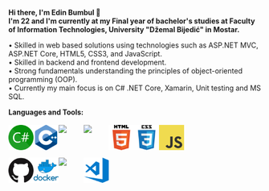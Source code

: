 **Hi there, I'm Edin Bumbul 👋**<br/>
**I'm 22 and I'm currently at my Final year of bachelor's studies at Faculty of Information Technologies, University "Džemal Bijedić" in Mostar.**<br/>

• Skilled in web based solutions using technologies such as ASP.NET MVC, ASP.NET Core, HTML5, CSS3, and JavaScript.<br/>
• Skilled in backend and frontend development.<br/>
• Strong fundamentals understanding the principles of object-oriented programming (OOP).<br/>
• Currently my main focus is on C# .NET Core, Xamarin, Unit testing and MS SQL.<br/>

**Languages and Tools:**
<br/>
<br/>
<img align="left" width="50px" src="https://raw.githubusercontent.com/github/explore/80688e429a7d4ef2fca1e82350fe8e3517d3494d/topics/csharp/csharp.png" />
<img align="left" width="50px" src="https://raw.githubusercontent.com/github/explore/80688e429a7d4ef2fca1e82350fe8e3517d3494d/topics/cpp/cpp.png" />
<img align="left" width="50px" src="https://camo.githubusercontent.com/3247526b7b28c4038828f801763b617fa2dfb567d0178400e4ca9dffec6e98b7/68747470733a2f2f75706c6f61642e77696b696d656469612e6f72672f77696b6970656469612f636f6d6d6f6e732f7468756d622f652f65652f2e4e45545f436f72655f4c6f676f2e7376672f37363870782d2e4e45545f436f72655f4c6f676f2e7376672e706e67" />
<img align="left" width="50px" src="https://camo.githubusercontent.com/741319f6b5327b04d4daebe6478337f79ec7246de765b8cf3b284ae6481a7b60/68747470733a2f2f63646e2e69636f6e73636f75742e636f6d2f69636f6e2f667265652f706e672d3531322f78616d6172696e2d3238323432372e706e67" />
<img align="left" width="50px" src="https://raw.githubusercontent.com/github/explore/80688e429a7d4ef2fca1e82350fe8e3517d3494d/topics/html/html.png" />
<img align="left" width="50px" src="https://raw.githubusercontent.com/github/explore/80688e429a7d4ef2fca1e82350fe8e3517d3494d/topics/css/css.png" />
<img align="left" width="50px" src="https://raw.githubusercontent.com/github/explore/80688e429a7d4ef2fca1e82350fe8e3517d3494d/topics/javascript/javascript.png" />
<br/>
<br/>
<br/>


<img align="left" width="50px" src="https://raw.githubusercontent.com/github/explore/78df643247d429f6cc873026c0622819ad797942/topics/github/github.png" />
<img align="left" width="50px" src="https://raw.githubusercontent.com/github/explore/80688e429a7d4ef2fca1e82350fe8e3517d3494d/topics/docker/docker.png" />
<img align="left" width="50px" src="https://camo.githubusercontent.com/c32648fd200f96a4302ea2d1f1300752f0e6cd7fb49468fb1b7404af40001ec2/68747470733a2f2f7374617469632e77696b69612e6e6f636f6f6b69652e6e65742f6c6f676f70656469612f696d616765732f362f36322f4272616e645f56697375616c5f53747564696f5f57696e5f323031392e7376672f7265766973696f6e2f6c61746573742f7363616c652d746f2d77696474682d646f776e2f3334303f63623d3230313931303139303234313531" />
<img align="left" width="50px" src="https://raw.githubusercontent.com/github/explore/80688e429a7d4ef2fca1e82350fe8e3517d3494d/topics/visual-studio-code/visual-studio-code.png" />



<!---
bumbuledin/bumbuledin is a ✨ special ✨ repository because its `README.md` (this file) appears on your GitHub profile.
You can click the Preview link to take a look at your changes.
--->
